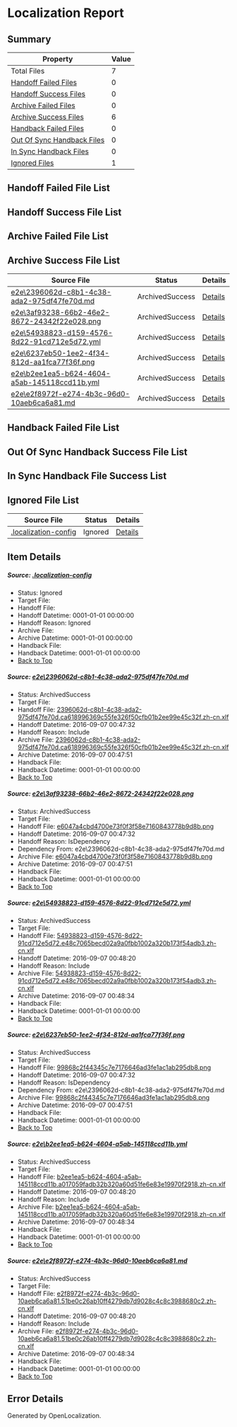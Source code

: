 # <a name='report-top'></a> Localization Report

## Summary
 Property | Value 
 -------- | ----- 
 Total Files | 7
[ Handoff Failed Files ](#handoff-failed-list)| 0
[ Handoff Success Files ](#handoff-success-list)| 0
[ Archive Failed Files ](#archive-failed-list)| 0
[ Archive Success Files ](#archive-success-list)| 6
[ Handback Failed Files ](#handback-failed-list)| 0
[ Out Of Sync Handback Files ](#outofsync-handback-success-list)| 0
[ In Sync Handback Files ](#insync-handback-success-list)| 0
[ Ignored Files ](#ignored-list)| 1

## <a name='handoff-failed-list'></a> Handoff Failed File List

## <a name='handoff-success-list'></a> Handoff Success File List

## <a name='archive-failed-list'></a> Archive Failed File List

## <a name='archive-success-list'></a> Archive Success File List
 Source File | Status | Details 
 ----------- | ------ | ------- 
 [e2e\2396062d-c8b1-4c38-ada2-975df47fe70d.md](https://github.com/OpenLocalizationTestOrg/ol-test0/blob/469b98ede92c27c1b3195dee44cff2c6d16e5bd3/e2e/2396062d-c8b1-4c38-ada2-975df47fe70d.md) | ArchivedSuccess | [Details](#5587fd2470de9845d18003b9e6f204ca446af4bc1)
 [e2e\3af93238-66b2-46e2-8672-24342f22e028.png](https://github.com/OpenLocalizationTestOrg/ol-test0/blob/469b98ede92c27c1b3195dee44cff2c6d16e5bd3/e2e/3af93238-66b2-46e2-8672-24342f22e028.png) | ArchivedSuccess | [Details](#e6047a4cbd4700e73f0f3f58e7160843778b9d8b2)
 [e2e\54938823-d159-4576-8d22-91cd712e5d72.yml](https://github.com/OpenLocalizationTestOrg/ol-test0/blob/93d1f96e013550229792a7e4e52576c9715582bc/e2e/54938823-d159-4576-8d22-91cd712e5d72.yml) | ArchivedSuccess | [Details](#436a17b0aa8f3a4a4c0a7ce5e562aed28ad31a793)
 [e2e\6237eb50-1ee2-4f34-812d-aa1fca77f36f.png](https://github.com/OpenLocalizationTestOrg/ol-test0/blob/469b98ede92c27c1b3195dee44cff2c6d16e5bd3/e2e/6237eb50-1ee2-4f34-812d-aa1fca77f36f.png) | ArchivedSuccess | [Details](#99868c2f44345c7e7176646ad3fe1ac1ab295db84)
 [e2e\b2ee1ea5-b624-4604-a5ab-145118ccd11b.yml](https://github.com/OpenLocalizationTestOrg/ol-test0/blob/93d1f96e013550229792a7e4e52576c9715582bc/e2e/b2ee1ea5-b624-4604-a5ab-145118ccd11b.yml) | ArchivedSuccess | [Details](#8260f4a651085b57096400842a794bd6cc0a26a75)
 [e2e\e2f8972f-e274-4b3c-96d0-10aeb6ca6a81.md](https://github.com/OpenLocalizationTestOrg/ol-test0/blob/93d1f96e013550229792a7e4e52576c9715582bc/e2e/e2f8972f-e274-4b3c-96d0-10aeb6ca6a81.md) | ArchivedSuccess | [Details](#1b70dd389739e6d2cced127a20ead71f4a11b3246)

## <a name='handback-failed-list'></a> Handback Failed File List

## <a name='outofsync-handback-success-list'></a> Out Of Sync Handback Success File List

## <a name='insync-handback-success-list'></a> In Sync Handback File Success List

## <a name='ignored-list'></a> Ignored File List
 Source File | Status | Details 
 ----------- | ------ | ------- 
 [.localization-config](https://github.com/OpenLocalizationTestOrg/ol-test0/blob/93d1f96e013550229792a7e4e52576c9715582bc/.localization-config) | Ignored | [Details](#3d4f252ac210baf56311d7e97dcc2db10974dbd20)

## Item Details
##### <a name='3d4f252ac210baf56311d7e97dcc2db10974dbd20'></a> Source: [.localization-config](https://github.com/OpenLocalizationTestOrg/ol-test0/blob/93d1f96e013550229792a7e4e52576c9715582bc/.localization-config)
* Status: Ignored
* Target File: 
* Handoff File: 
* Handoff Datetime: 0001-01-01 00:00:00
* Handoff Reason: Ignored
* Archive File: 
* Archive Datetime: 0001-01-01 00:00:00
* Handback File: 
* Handback Datetime: 0001-01-01 00:00:00
* [Back to Top](#report-top)

##### <a name='5587fd2470de9845d18003b9e6f204ca446af4bc1'></a> Source: [e2e\2396062d-c8b1-4c38-ada2-975df47fe70d.md](https://github.com/OpenLocalizationTestOrg/ol-test0/blob/469b98ede92c27c1b3195dee44cff2c6d16e5bd3/e2e/2396062d-c8b1-4c38-ada2-975df47fe70d.md)
* Status: ArchivedSuccess
* Target File: 
* Handoff File: [2396062d-c8b1-4c38-ada2-975df47fe70d.ca618996369c55fe326f50cfb01b2ee99e45c32f.zh-cn.xlf](https://github.com/OpenLocalizationTestOrg/ol-test0-handoff/blob/ca1acea63ab6daaea1f0144aa7a95966943fd971/ol-handoff/OpenLocalizationTestOrg/ol-test0-zhcn/ci/ht/2396062d-c8b1-4c38-ada2-975df47fe70d.ca618996369c55fe326f50cfb01b2ee99e45c32f.zh-cn.xlf)
* Handoff Datetime: 2016-09-07 00:47:32
* Handoff Reason: Include
* Archive File: [2396062d-c8b1-4c38-ada2-975df47fe70d.ca618996369c55fe326f50cfb01b2ee99e45c32f.zh-cn.xlf](https://github.com/OpenLocalizationTestOrg/ol-test0-handoff/blob/4c5e977420876c46b23c395fd2706b7f34c52f28/ol-archive/OpenLocalizationTestOrg/ol-test0-zhcn/ci/ht/2396062d-c8b1-4c38-ada2-975df47fe70d.ca618996369c55fe326f50cfb01b2ee99e45c32f.zh-cn.xlf)
* Archive Datetime: 2016-09-07 00:47:51
* Handback File: 
* Handback Datetime: 0001-01-01 00:00:00
* [Back to Top](#report-top)

##### <a name='e6047a4cbd4700e73f0f3f58e7160843778b9d8b2'></a> Source: [e2e\3af93238-66b2-46e2-8672-24342f22e028.png](https://github.com/OpenLocalizationTestOrg/ol-test0/blob/469b98ede92c27c1b3195dee44cff2c6d16e5bd3/e2e/3af93238-66b2-46e2-8672-24342f22e028.png)
* Status: ArchivedSuccess
* Target File: 
* Handoff File: [e6047a4cbd4700e73f0f3f58e7160843778b9d8b.png](https://github.com/OpenLocalizationTestOrg/ol-test0-handoff/blob/ca1acea63ab6daaea1f0144aa7a95966943fd971/ol-handoff/OpenLocalizationTestOrg/ol-test0-zhcn/ci/ht/e6047a4cbd4700e73f0f3f58e7160843778b9d8b.png)
* Handoff Datetime: 2016-09-07 00:47:32
* Handoff Reason: IsDependency
* Dependency From: e2e\2396062d-c8b1-4c38-ada2-975df47fe70d.md
* Archive File: [e6047a4cbd4700e73f0f3f58e7160843778b9d8b.png](https://github.com/OpenLocalizationTestOrg/ol-test0-handoff/blob/4c5e977420876c46b23c395fd2706b7f34c52f28/ol-archive/OpenLocalizationTestOrg/ol-test0-zhcn/ci/ht/e6047a4cbd4700e73f0f3f58e7160843778b9d8b.png)
* Archive Datetime: 2016-09-07 00:47:51
* Handback File: 
* Handback Datetime: 0001-01-01 00:00:00
* [Back to Top](#report-top)

##### <a name='436a17b0aa8f3a4a4c0a7ce5e562aed28ad31a793'></a> Source: [e2e\54938823-d159-4576-8d22-91cd712e5d72.yml](https://github.com/OpenLocalizationTestOrg/ol-test0/blob/93d1f96e013550229792a7e4e52576c9715582bc/e2e/54938823-d159-4576-8d22-91cd712e5d72.yml)
* Status: ArchivedSuccess
* Target File: 
* Handoff File: [54938823-d159-4576-8d22-91cd712e5d72.e48c7065becd02a9a0fbb1002a320b173f54adb3.zh-cn.xlf](https://github.com/OpenLocalizationTestOrg/ol-test0-handoff/blob/d913981ecb850420ba8cb560ac8a1b606c02c32f/ol-handoff/OpenLocalizationTestOrg/ol-test0-zhcn/ci/ht/54938823-d159-4576-8d22-91cd712e5d72.e48c7065becd02a9a0fbb1002a320b173f54adb3.zh-cn.xlf)
* Handoff Datetime: 2016-09-07 00:48:20
* Handoff Reason: Include
* Archive File: [54938823-d159-4576-8d22-91cd712e5d72.e48c7065becd02a9a0fbb1002a320b173f54adb3.zh-cn.xlf](https://github.com/OpenLocalizationTestOrg/ol-test0-handoff/blob/874a21b03df651a9c919a251ab17210666b3ec74/ol-archive/OpenLocalizationTestOrg/ol-test0-zhcn/ci/ht/54938823-d159-4576-8d22-91cd712e5d72.e48c7065becd02a9a0fbb1002a320b173f54adb3.zh-cn.xlf)
* Archive Datetime: 2016-09-07 00:48:34
* Handback File: 
* Handback Datetime: 0001-01-01 00:00:00
* [Back to Top](#report-top)

##### <a name='99868c2f44345c7e7176646ad3fe1ac1ab295db84'></a> Source: [e2e\6237eb50-1ee2-4f34-812d-aa1fca77f36f.png](https://github.com/OpenLocalizationTestOrg/ol-test0/blob/469b98ede92c27c1b3195dee44cff2c6d16e5bd3/e2e/6237eb50-1ee2-4f34-812d-aa1fca77f36f.png)
* Status: ArchivedSuccess
* Target File: 
* Handoff File: [99868c2f44345c7e7176646ad3fe1ac1ab295db8.png](https://github.com/OpenLocalizationTestOrg/ol-test0-handoff/blob/ca1acea63ab6daaea1f0144aa7a95966943fd971/ol-handoff/OpenLocalizationTestOrg/ol-test0-zhcn/ci/ht/99868c2f44345c7e7176646ad3fe1ac1ab295db8.png)
* Handoff Datetime: 2016-09-07 00:47:32
* Handoff Reason: IsDependency
* Dependency From: e2e\2396062d-c8b1-4c38-ada2-975df47fe70d.md
* Archive File: [99868c2f44345c7e7176646ad3fe1ac1ab295db8.png](https://github.com/OpenLocalizationTestOrg/ol-test0-handoff/blob/4c5e977420876c46b23c395fd2706b7f34c52f28/ol-archive/OpenLocalizationTestOrg/ol-test0-zhcn/ci/ht/99868c2f44345c7e7176646ad3fe1ac1ab295db8.png)
* Archive Datetime: 2016-09-07 00:47:51
* Handback File: 
* Handback Datetime: 0001-01-01 00:00:00
* [Back to Top](#report-top)

##### <a name='8260f4a651085b57096400842a794bd6cc0a26a75'></a> Source: [e2e\b2ee1ea5-b624-4604-a5ab-145118ccd11b.yml](https://github.com/OpenLocalizationTestOrg/ol-test0/blob/93d1f96e013550229792a7e4e52576c9715582bc/e2e/b2ee1ea5-b624-4604-a5ab-145118ccd11b.yml)
* Status: ArchivedSuccess
* Target File: 
* Handoff File: [b2ee1ea5-b624-4604-a5ab-145118ccd11b.a017059fadb32b320a60d51fe6e83e19970f2918.zh-cn.xlf](https://github.com/OpenLocalizationTestOrg/ol-test0-handoff/blob/d913981ecb850420ba8cb560ac8a1b606c02c32f/ol-handoff/OpenLocalizationTestOrg/ol-test0-zhcn/ci/ht/b2ee1ea5-b624-4604-a5ab-145118ccd11b.a017059fadb32b320a60d51fe6e83e19970f2918.zh-cn.xlf)
* Handoff Datetime: 2016-09-07 00:48:20
* Handoff Reason: Include
* Archive File: [b2ee1ea5-b624-4604-a5ab-145118ccd11b.a017059fadb32b320a60d51fe6e83e19970f2918.zh-cn.xlf](https://github.com/OpenLocalizationTestOrg/ol-test0-handoff/blob/874a21b03df651a9c919a251ab17210666b3ec74/ol-archive/OpenLocalizationTestOrg/ol-test0-zhcn/ci/ht/b2ee1ea5-b624-4604-a5ab-145118ccd11b.a017059fadb32b320a60d51fe6e83e19970f2918.zh-cn.xlf)
* Archive Datetime: 2016-09-07 00:48:34
* Handback File: 
* Handback Datetime: 0001-01-01 00:00:00
* [Back to Top](#report-top)

##### <a name='1b70dd389739e6d2cced127a20ead71f4a11b3246'></a> Source: [e2e\e2f8972f-e274-4b3c-96d0-10aeb6ca6a81.md](https://github.com/OpenLocalizationTestOrg/ol-test0/blob/93d1f96e013550229792a7e4e52576c9715582bc/e2e/e2f8972f-e274-4b3c-96d0-10aeb6ca6a81.md)
* Status: ArchivedSuccess
* Target File: 
* Handoff File: [e2f8972f-e274-4b3c-96d0-10aeb6ca6a81.51be0c26ab10ff4279db7d9028c4c8c3988680c2.zh-cn.xlf](https://github.com/OpenLocalizationTestOrg/ol-test0-handoff/blob/d913981ecb850420ba8cb560ac8a1b606c02c32f/ol-handoff/OpenLocalizationTestOrg/ol-test0-zhcn/ci/ht/e2f8972f-e274-4b3c-96d0-10aeb6ca6a81.51be0c26ab10ff4279db7d9028c4c8c3988680c2.zh-cn.xlf)
* Handoff Datetime: 2016-09-07 00:48:20
* Handoff Reason: Include
* Archive File: [e2f8972f-e274-4b3c-96d0-10aeb6ca6a81.51be0c26ab10ff4279db7d9028c4c8c3988680c2.zh-cn.xlf](https://github.com/OpenLocalizationTestOrg/ol-test0-handoff/blob/874a21b03df651a9c919a251ab17210666b3ec74/ol-archive/OpenLocalizationTestOrg/ol-test0-zhcn/ci/ht/e2f8972f-e274-4b3c-96d0-10aeb6ca6a81.51be0c26ab10ff4279db7d9028c4c8c3988680c2.zh-cn.xlf)
* Archive Datetime: 2016-09-07 00:48:34
* Handback File: 
* Handback Datetime: 0001-01-01 00:00:00
* [Back to Top](#report-top)


## Error Details

Generated by OpenLocalization.
